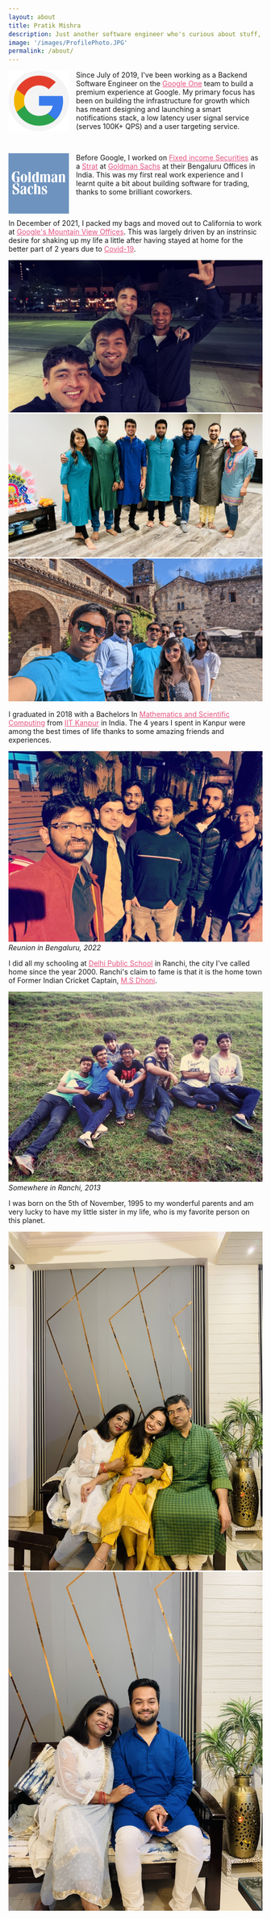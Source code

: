 ```yaml
---
layout: about
title: Pratik Mishra
description: Just another software engineer who's curious about stuff, spends a bit too much time on Netflix and enjoys spending time with friends and family.
image: '/images/ProfilePhoto.JPG'
permalink: /about/
---
```


<div>
	<img align="left" width="120" height="120" src="/images/google_logo.png" style="margin-right: 1em;">

Since July of 2019, I've been working as a Backend Software Engineer on the <a href="https://one.google.com" target="_blank" style="color:#E75480;">Google One</a> team to build a premium experience at Google. My primary focus has been on building the infrastructure for growth which has meant designing and launching a smart notifications stack, a low latency user signal service (serves 100K+ QPS) and a user targeting service.
</div>

<br>

<div>
	<img align="left" width="120" height="120" src="/images/goldman.png" style="margin-right: 1em;">

Before Google, I worked on <a href="https://www.goldmansachs.com/careers/our-firm/FICC-and-equities/index.html" target="_blank" style="color:#E75480;">Fixed income Securities</a> as a <a href="https://www.efinancialcareers.com/news/2022/05/strats-jobs-goldman-sachs" target="_blank" style="color:#E75480;">Strat</a> at <a href="https://www.goldmansachs.com/worldwide/india/" target="_blank" style="color:#E75480;">Goldman Sachs</a> at their Bengaluru Offices in India. This was my first real work experience and I learnt quite a bit about building software for trading, thanks to some brilliant coworkers.
</div>

<br>

<div>

In December of 2021, I packed my bags and moved out to California to work at <a href="https://careers.google.com/locations/mountain-view/" target="_blank" style="color:#E75480;">Google's Mountain View Offices</a>. This was largely driven by an instrinsic desire for shaking up my life a little after having stayed at home for the better part of 2 years due to <a href="https://en.wikipedia.org/wiki/COVID-19" target="_blank" style="color:#E75480;">Covid-19</a>.

<div class="gallery-box">
  <div class="gallery">
    <img src="/images/CaliFriends1.JPG">
    <img src="/images/CaliFriends3.jpg">
    <img src="/images/CaliFriends4.jpg">
  </div>
</div>

</div>


I graduated in 2018 with a Bachelors In <a href="https://www.iitk.ac.in/math/bs" target="_blank" style="color:#E75480;">Mathematics and Scientific Computing</a> from <a href="https://en.wikipedia.org/wiki/IIT_Kanpur" target="_blank" style="color:#E75480;">IIT Kanpur</a> in India. The 4 years I spent in Kanpur were among the best times of life thanks to some amazing friends and experiences.

![CollegeFriends](/images/collegeFriends.JPG)
*Reunion in Bengaluru, 2022*

I did all my schooling at <a href="https://en.wikipedia.org/wiki/Delhi_Public_School,_Ranchi" target="_blank" style="color:#E75480;">Delhi Public School</a> in Ranchi, the city I've called home since the year 2000. Ranchi's claim to fame is that it is the home town of Former Indian Cricket Captain, <a href="https://en.wikipedia.org/wiki/MS_Dhoni" target="_blank" style="color:#E75480;">M.S Dhoni</a>.

![SchoolFriends](/images/SchoolFriends.jpg)
*Somewhere in Ranchi, 2013*

I was born on the 5th of November, 1995 to my wonderful parents and am very lucky to have my little sister in my life, who is my favorite person on this planet.

<div class="gallery-box">
  <div class="gallery">
    <img src="/images/Family1.JPG">
    <img src="/images/Family2.JPG">
  </div>
</div>